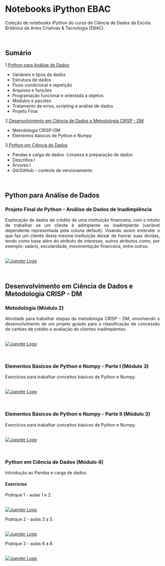 # Notebooks iPython EBAC 

Coleção de notebooks iPython do curso de Ciência de Dados da Escola Britânica de Artes Criativas & Tecnologia (EBAC).

<br />

## Sumário

  1.[Python para Análise de Dados](#python-para-análise-de-dados)
  - Variáveis e tipos da dados
  - Estrutura de dados
  - Fluxo condicional e repetição
  - Arquivos e funções
  - Programação funcional e orientada a objetos
  - Módulos e pacotes
  - Tratamento de erros, scripting e análise de dados
  - Projeto Final
   
  2.[Desenvolvimento em Ciência de Dados e Metodologia CRISP - DM](#desenvolvimento-em-ciência-de-dados-e-metodologia-crisp---dm)

  - Metodologia CRISP-DM
  - Elementos básicos de Python e Numpy

   3.[Python em Ciência de Dados](#python-em-ciência-de-dados-módulo-4)

   - Pandas e carga de dados
   -Limpeza e preparação de dados
   - Descritiva I
   - Árvores I
   - Git/GitHub - controle de versionamento

<br />

## Python para Análise de Dados


### Projeto Final de Python - Análise de Dados de Inadimplência
<div align="justify">
Exploração de dados de crédito de uma instituição financeira, com o intuito de trabalhar se um cliente é adimplente ou inadimplente (variável dependente representada pela coluna default). Visando assim entender o que faz um cliente desta mesma instituição deixar de honrar suas dívidas, tendo como base além do atributo de interesse, outros atributos como, por exemplo: salário, escolaridade, movimentação financeira, entre outros.
</div>
<br />

[![Jupyter Logo](https://img.shields.io/badge/Made%20with-Jupyter-orange?style=for-the-badge&logo=Jupyter)](https://github.com/liviapg/volta-zero/blob/main/Atividades_Ebac/projeto_final_python_analise_dados_inadimplencia.ipynb)

<br />

## Desenvolvimento em Ciência de Dados e Metodologia CRISP - DM

### Metodologia (Módulo 2)
<div align="justify">
Atividade para trabalhar etapas da metodologia CRISP - DM, envolvendo o desenvolvimento de um projeto guiado para a classificação de concessão de cartões de crédito e avaliação de clientes inadimplentes.
</div>

<br />

[![Jupyter Logo](https://img.shields.io/badge/Made%20with-Jupyter-orange?style=for-the-badge&logo=Jupyter)](https://github.com/liviapg/volta-zero/blob/main/Atividades_Ebac/projeto_01_classificacao_de_credito.ipynb)

<br />

### Elementos Básicos de Python e Numpy - Parte I (Módulo 3)
<div align="justify">
Exercícios para trabalhar conceitos básicos de Python e Numpy.
</div>
<br />

[![Jupyter Logo](https://img.shields.io/badge/Made%20with-Jupyter-orange?style=for-the-badge&logo=Jupyter)](https://github.com/liviapg/volta-zero/blob/main/Atividades_Ebac/mod03_ex01_python_basico.ipynb)

<br />

### Elementos Básicos de Python e Numpy - Parte II (Módulo 3)
<div align="justify">
Exercícios para trabalhar conceitos básicos de Python e Numpy.
</div>
<br />

[![Jupyter Logo](https://img.shields.io/badge/Made%20with-Jupyter-orange?style=for-the-badge&logo=Jupyter)](https://github.com/liviapg/volta-zero/blob/main/Atividades_Ebac/mod03_ex02_instrucao.ipynb)

<br />

### Python em Ciência de Dados (Módulo 4)
<div align="justify">
Introdução ao Pandas e carga de dados.
</div> 


#### Exercícios
<div align="justify">
Pratique 1 - aulas 1 e 2.
</div>
<br />

[![Jupyter Logo](https://img.shields.io/badge/Made%20with-Jupyter-orange?style=for-the-badge&logo=Jupyter)](https://github.com/liviapg/volta-zero/blob/main/Atividades_Ebac/mod04_ex_aula_01_e_02.ipynb)

<div align="justify">
Pratique 2 - aulas 3 a 5.
</div>
<br />

[![Jupyter Logo](https://img.shields.io/badge/Made%20with-Jupyter-orange?style=for-the-badge&logo=Jupyter)](https://github.com/liviapg/volta-zero/blob/main/Atividades_Ebac/mod04_ex_aula_03_a_05.ipynb)

<div align="justify">
Pratique 3 - aulas 6 a 8.
</div>
<br />

[![Jupyter Logo](https://img.shields.io/badge/Made%20with-Jupyter-orange?style=for-the-badge&logo=Jupyter)](https://github.com/liviapg/volta-zero/blob/main/Atividades_Ebac/mod04_ex_aula_06_a_08.ipynb)
